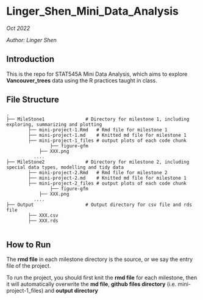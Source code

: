 # Linger_Shen_Mini_Data_Analysis

*Oct 2022*

*Author: Linger Shen*

## Introduction

This is the repo for STAT545A Mini Data Analysis, which aims to explore **Vancouver_trees** data using the R practices taught in class.



## File Structure

```
.
├── MileStone1               # Directory for milestone 1, including exploring, summarizing and plotting
		├── mini-project-1.Rmd   # Rmd file for milestone 1
		├── mini-project-1.md    # Knitted md file for milestone 1
		├── mini-project-1_files # output plots of each code chunk
				├── figure-gfm
        	├── XXX.png
          ....
├── MileStone2               # Directory for milestone 2, including special data types, modelling and tidy data
		├── mini-project-2.Rmd   # Rmd file for milestone 2
		├── mini-project-2.md    # Knitted md file for milestone 1
		├── mini-project-2_files # output plots of each code chunk
				├── figure-gfm
        	├── XXX.png
          ....
├── Output                   # Output directory for csv file and rds file
		├── XXX.csv
		├── XXX.rds
		
```



## How to Run

The **rmd file** in each milestone directory is the source, or we say the entry file of the project. 

To run the project, you should first knit the **rmd file** for each milestone, then it will automatically overwrite the **md file**,  **github files directory** (i.e. mini-project-1_files) and **output directory**